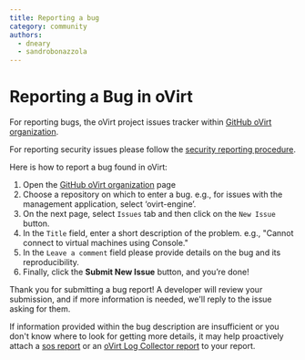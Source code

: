 ```yaml
---
title: Reporting a bug
category: community
authors:
  - dneary
  - sandrobonazzola
---
```


# Reporting a Bug in oVirt

For reporting bugs, the oVirt project issues tracker within [GitHub oVirt organization](https://github.com/oVirt).

For reporting security issues please follow the [security reporting procedure](/community/security.html).

Here is how to report a bug found in oVirt:

1. Open the [GitHub oVirt organization](https://github.com/oVirt) page
2. Choose a repository on which to enter a bug. e.g., for issues with the management application, select ‘ovirt-engine’.
3. On the next page, select `Issues` tab and then click on the `New Issue` button.
4. In the `Title` field, enter a short description of the problem. e.g., "Cannot connect to virtual machines using Console."
5. In the `Leave a comment` field please provide details on the bug and its reproducibility.
6. Finally, click the **Submit New Issue** button, and you’re done!

Thank you for submitting a bug report!
A developer will review your submission, and if more information is needed, we'll reply to the issue asking for them.

If information provided within the bug description are insufficient or you don't know where to look for getting more details,
it may help proactively attach a [sos report](https://github.com/sosreport/sos/wiki) or
an [oVirt Log Collector report](/documentation/administration_guide/#sect-The_Log_Collector_Tool)
to your report.
